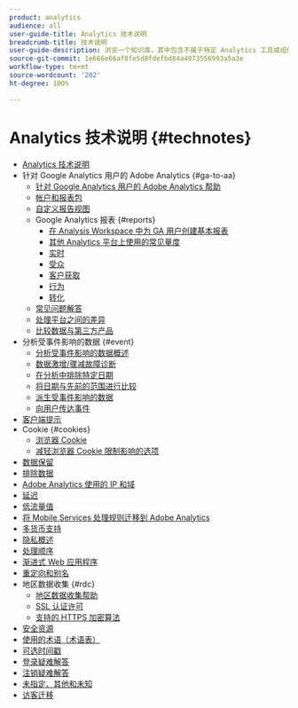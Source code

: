 ```yaml
---
product: analytics
audience: all
user-guide-title: Analytics 技术说明
breadcrumb-title: 技术说明
user-guide-description: 浏览一个知识库，其中包含不属于特定 Analytics 工具或组件的有用文章。
source-git-commit: 1e666e66af8fe5d8fdefbd84a4073556993a5a3e
workflow-type: tm+mt
source-wordcount: '202'
ht-degree: 100%

---
```



# Analytics 技术说明 {#technotes}

+ [Analytics 技术说明](home.md)
+ 针对 Google Analytics 用户的 Adobe Analytics {#ga-to-aa}
   + [针对 Google Analytics 用户的 Adobe Analytics 帮助](ga-to-aa/home.md)
   + [帐户和报表包](ga-to-aa/accounts.md)
   + [自定义报告视图](ga-to-aa/customization.md)
   + Google Analytics 报表 {#reports}
      + [在 Analysis Workspace 中为 GA 用户创建基本报表](ga-to-aa/reports/create-report.md)
      + [其他 Analytics 平台上使用的常见量度](ga-to-aa/reports/common-metrics.md)
      + [实时](ga-to-aa/reports/realtime-reports.md)
      + [受众](ga-to-aa/reports/audience-reports.md)
      + [客户获取](ga-to-aa/reports/acquisition-reports.md)
      + [行为](ga-to-aa/reports/behavior-reports.md)
      + [转化](ga-to-aa/reports/conversions-reports.md)
   + [常见问题解答](ga-to-aa/faq.md)
   + [处理平台之间的差异](ga-to-aa/processing-differences.md)
   + [比较数据与第三方产品](ga-to-aa/compare-data.md)
+ 分析受事件影响的数据 {#event}
   + [分析受事件影响的数据概述](event/overview.md)
   + [数据激增/骤减故障诊断](event/spikes-drops.md)
   + [在分析中排除特定日期](event/segments.md)
   + [将日期与先前的范围进行比较](event/compare-dates.md)
   + [派生受事件影响的数据](event/calcmetrics.md)
   + [向用户传达事件](event/communicate.md)
+ [客户端提示](client-hints.md)
+ Cookie {#cookies}
   + [浏览器 Cookie](cookies/cookies.md)
   + [减轻浏览器 Cookie 限制影响的选项](cookies/cookieless.md)
+ [数据保留](data-retention.md)
+ [排除数据](exclude-data.md)
+ [Adobe Analytics 使用的 IP 和域](ip-addresses.md)
+ [延迟](latency.md)
+ [低流量值](low-traffic.md)
+ [将 Mobile Services 处理规则迁移到 Adobe Analytics](migrate-mobile.md)
+ [多货币支持](multicurrency.md)
+ [隐私概述](privacy-overview.md)
+ [处理顺序](processing-order.md)
+ [渐进式 Web 应用程序](pwa.md)
+ [重定向和别名](redirects.md)
+ 地区数据收集 {#rdc}
   + [地区数据收集帮助](rdc/regional-data-collection.md)
   + [SSL 认证许可](rdc/ssl-cert-licensing.md)
   + [支持的 HTTPS 加密算法](rdc/encryption-algos.md)
+ [安全资源](security.md)
+ [使用的术语（术语表）](terms.md)
+ [可选时间戳](timestamps-optional.md)
+ [登录疑难解答](troubleshoot-login.md)
+ [注销疑难解答](troubleshoot-sessions.md)
+ [未指定、其他和未知](unspecified.md)
+ [访客迁移](visitor-migration.md)
